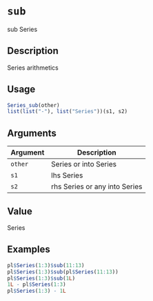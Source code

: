 # `sub`

sub Series

## Description

Series arithmetics

## Usage

```r
Series_sub(other)
list(list("-"), list("Series"))(s1, s2)
```

## Arguments

| Argument | Description                   | 
| -------- | ----------------------------- |
| `other`         | Series or into Series         | 
| `s1`         | lhs Series                    | 
| `s2`         | rhs Series or any into Series | 

## Value

Series

## Examples

```r
pl$Series(1:3)$sub(11:13)
pl$Series(1:3)$sub(pl$Series(11:13))
pl$Series(1:3)$sub(1L)
1L - pl$Series(1:3)
pl$Series(1:3) - 1L
```


